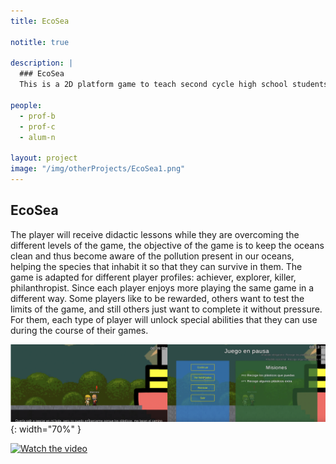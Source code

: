 ```yaml
---
title: EcoSea

notitle: true

description: |
  ### EcoSea
  This is a 2D platform game to teach second cycle high school students (14-16 years old) one of the essential aspects that keeps our planet in harmony: the marine ecology.

people:
  - prof-b
  - prof-c
  - alum-n

layout: project
image: "/img/otherProjects/EcoSea1.png"
---
```


## EcoSea

The player will receive didactic lessons while they are overcoming the different levels of the game, the objective of the game is to keep the oceans clean and thus become aware of the pollution present in our oceans, helping the species that inhabit it so that they can survive in them. The game is adapted for different player profiles: achiever, explorer, killer, philanthropist. Since each player enjoys more playing the same game in a different way. Some players like to be rewarded, others want to test the limits of the game, and still others just want to complete it without pressure. For them, each type of player will unlock special abilities that they can use during the course of their games.

![Snapshot of the game](/img/otherProjects/EcoSeaTwoSnapshots.png){: width="70%" }

[![Watch the video]()](https://youtu.be/SFiLsmibdVE)
